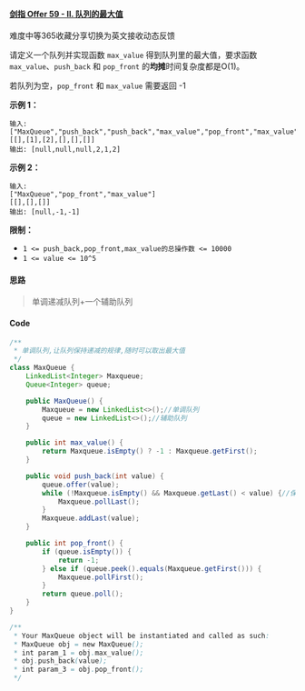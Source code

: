 #### [剑指 Offer 59 - II. 队列的最大值](https://leetcode.cn/problems/dui-lie-de-zui-da-zhi-lcof/)

难度中等365收藏分享切换为英文接收动态反馈

请定义一个队列并实现函数 `max_value` 得到队列里的最大值，要求函数`max_value`、`push_back` 和 `pop_front` 的**均摊**时间复杂度都是O(1)。

若队列为空，`pop_front` 和 `max_value` 需要返回 -1

**示例 1：**

```
输入: 
["MaxQueue","push_back","push_back","max_value","pop_front","max_value"]
[[],[1],[2],[],[],[]]
输出: [null,null,null,2,1,2]
```

**示例 2：**

```
输入: 
["MaxQueue","pop_front","max_value"]
[[],[],[]]
输出: [null,-1,-1]
```

**限制：**

- `1 <= push_back,pop_front,max_value的总操作数 <= 10000`
- `1 <= value <= 10^5`

#### 思路

> 单调递减队列+一个辅助队列

#### Code

```java
/**
 * 单调队列,让队列保持递减的规律,随时可以取出最大值
 */
class MaxQueue {
    LinkedList<Integer> Maxqueue;
    Queue<Integer> queue;

    public MaxQueue() {
        Maxqueue = new LinkedList<>();//单调队列
        queue = new LinkedList<>();//辅助队列
    }

    public int max_value() {
        return Maxqueue.isEmpty() ? -1 : Maxqueue.getFirst();
    }

    public void push_back(int value) {
        queue.offer(value);
        while (!Maxqueue.isEmpty() && Maxqueue.getLast() < value) {//保持单调递减的规律
            Maxqueue.pollLast();
        }
        Maxqueue.addLast(value);
    }

    public int pop_front() {
        if (queue.isEmpty()) {
            return -1;
        } else if (queue.peek().equals(Maxqueue.getFirst())) {
            Maxqueue.pollFirst();
        }
        return queue.poll();
    }
}

/**
 * Your MaxQueue object will be instantiated and called as such:
 * MaxQueue obj = new MaxQueue();
 * int param_1 = obj.max_value();
 * obj.push_back(value);
 * int param_3 = obj.pop_front();
 */
```